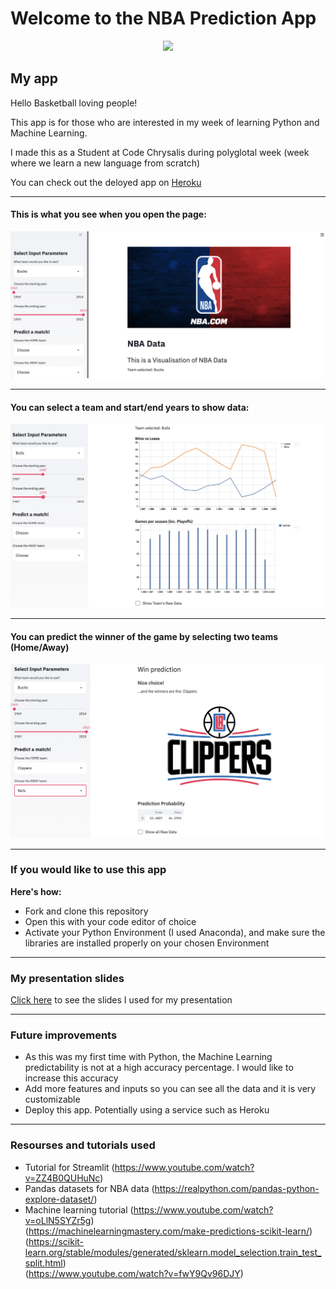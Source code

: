 # Welcome to the NBA Prediction App 

<div align="center">
  <img src="https://cdn.nba.net/nba-drupal-prod/2017-08/Twitter-seo-image-NBA-logman.jpg" width="">
</div>

## My app

Hello Basketball loving people!

This app is for those who are interested in my week of learning Python and Machine Learning.

I made this as a Student at Code Chrysalis during polyglotal week (week where we learn a new language from scratch)

You can check out the deloyed app on [Heroku](https://nba-prediction-app.herokuapp.com/)

---

#### This is what you see when you open the page:

![](readme_imgs/2020-08-27-17-42-53.png)

---

#### You can select a team and start/end years to show data:

![](readme_imgs/2020-08-27-17-45-21.png)

---

#### You can predict the winner of the game by selecting two teams (Home/Away)

![](readme_imgs/2020-08-27-17-47-59.png)

---

### If you would like to use this app

**Here's how:**

* Fork and clone this repository
* Open this with your code editor of choice
* Activate your Python Environment (I used Anaconda), and make sure the libraries are installed properly on your chosen Environment

---

### My presentation slides

[Click here](
https://docs.google.com/presentation/d/e/2PACX-1vRXO3l_9rm6H4n9lo0Q0UoBhfDC-RfQb0ASpoTT0CBJX51o9KW8aZwrquzvn2lq2eSWcKi-1Q-G6SjP/pub?start=false&loop=false&delayms=3000) to see the slides I used for my presentation



---

### Future improvements

* As this was my first time with Python, the Machine Learning predictability is not at a high accuracy percentage. I would like to increase this accuracy
* Add more features and inputs so you can see all the data and it is very customizable
* Deploy this app. Potentially using a service such as Heroku

---

### Resourses and tutorials used

* Tutorial for Streamlit (https://www.youtube.com/watch?v=ZZ4B0QUHuNc)
* Pandas datasets for NBA data (https://realpython.com/pandas-python-explore-dataset/)
* Machine learning tutorial (https://www.youtube.com/watch?v=oLlN5SYZr5g) <br> (https://machinelearningmastery.com/make-predictions-scikit-learn/) <br> (https://scikit-learn.org/stable/modules/generated/sklearn.model_selection.train_test_split.html) <br> (https://www.youtube.com/watch?v=fwY9Qv96DJY)